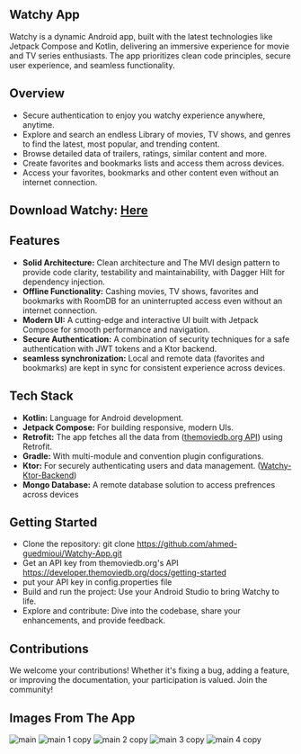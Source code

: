 ## Watchy App

Watchy is a dynamic Android app, built with the latest technologies like Jetpack Compose and Kotlin, delivering an immersive experience for movie and TV series enthusiasts. The app prioritizes clean code principles, secure user experience, and seamless functionality.

## Overview
- Secure authentication to enjoy you watchy experience anywhere, anytime.
- Explore and search an endless Library of movies, TV shows, and genres to find the latest, most popular, and trending content.
- Browse detailed data of trailers, ratings, similar content and more.
- Create favorites and bookmarks lists and access them across devices.
- Access your favorites, bookmarks and other content even without an internet connection.

## Download Watchy: [Here](https://archive.org/download/watchy_apk_202411/watchy_apk.apk)

## Features
- **Solid Architecture:**
Clean architecture and The MVI design pattern to provide code clarity, testability and maintainability, with Dagger Hilt for dependency injection.
- **Offline Functionality:**
Cashing movies, TV shows, favorites and bookmarks with RoomDB for an uninterrupted access even without an internet connection.
- **Modern UI:**
 A cutting-edge and interactive UI built with Jetpack Compose for smooth performance and navigation.
- **Secure Authentication:**
A combination of security techniques for a safe authentication with JWT tokens and a Ktor backend.
- **seamless synchronization:**
Local and remote data (favorites and bookmarks) are kept in sync for consistent experience across devices.

## Tech Stack
- **Kotlin:** Language for Android development.
- **Jetpack Compose:** For building responsive, modern UIs.
- **Retrofit:** The app fetches all the data from ([themoviedb.org API](https://developer.themoviedb.org/docs/getting-started)) using Retrofit.
- **Gradle:** With multi-module and convention plugin configurations.
- **Ktor:** For securely authenticating users and data management. ([Watchy-Ktor-Backend](https://github.com/ahmed-guedmioui/Watchy-Ktor-Backend.git))
- **Mongo Database:** A remote database solution to access prefrences across devices


## Getting Started
- Clone the repository: git clone https://github.com/ahmed-guedmioui/Watchy-App.git
- Get an API key from themoviedb.org's API https://developer.themoviedb.org/docs/getting-started
- put your API key in config.properties file
- Build and run the project: Use your Android Studio to bring Watchy to life.
- Explore and contribute: Dive into the codebase, share your enhancements, and provide feedback.

## Contributions
We welcome your contributions! Whether it's fixing a bug, adding a feature, or improving the documentation, your participation is valued. Join the community!

## Images From The App
![main](https://github.com/ahmed-guedmioui-courses/Watchy/assets/59929234/993621f7-f094-423b-a43b-5343ea3c6eed)
![main 1 copy](https://github.com/ahmed-guedmioui-projects/Watchy/assets/59929234/4a52aa83-c9e8-4c2b-b6e9-c024b790af80)
![main 2 copy](https://github.com/ahmed-guedmioui-projects/Watchy/assets/59929234/8ec0b956-a02b-4f42-b8d2-1345c4f38f57)
![main 3 copy](https://github.com/ahmed-guedmioui-projects/Watchy/assets/59929234/5c59b40e-f3a3-44d5-b938-5746cb854a68)
![main 4 copy](https://github.com/ahmed-guedmioui-projects/Watchy/assets/59929234/f719f633-6db4-4ecb-a2ff-29b4591f0bd9)
